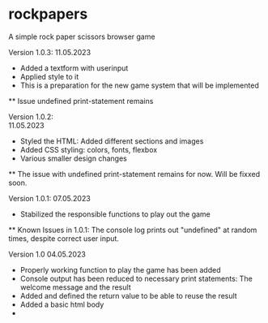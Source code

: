 # rockpapers
A simple rock paper scissors browser game

 

Version 1.0.3: 
11.05.2023 

- Added a textform with userinput 
- Applied style to it 
- This is a preparation for the new game system that will be implemented 

** Issue undefined print-statement remains 

Version 1.0.2:  
11.05.2023

- Styled the HTML: Added different sections and images 
- Added CSS styling: colors, fonts, flexbox 
- Various smaller design changes

** The issue with undefined print-statement remains for now. Will be fixxed soon.

Version 1.0.1: 
07.05.2023

- Stabilized the responsible functions to play out the game 

** Known Issues in 1.0.1: 
The console log prints out "undefined" at random times, despite correct user input. 

Version 1.0 
04.05.2023

- Properly working function to play the game has been added 
- Console output has been reduced to necessary print statements: The welcome message and the result 
- Added and defined the return value to be able to reuse the result 
- Added a basic html body 
- 
